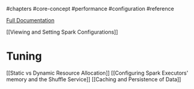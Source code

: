 #chapters #core-concept #performance #configuration 
#reference 


[Full Documentation](https://oreil.ly/mifI7)

[[Viewing and Setting Spark Configurations]]

# Tuning
[[Static vs Dynamic Resource Allocation]]
[[Configuring Spark Executors' memory and the Shuffle Service]]
[[Caching and Persistence of Data]]

